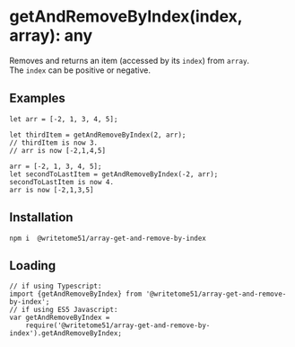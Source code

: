 # getAndRemoveByIndex(index, array): any

Removes and returns an item (accessed by its `index`) from `array`.  
The `index` can be positive or negative.

## Examples
```
let arr = [-2, 1, 3, 4, 5];

let thirdItem = getAndRemoveByIndex(2, arr);  
// thirdItem is now 3.  
// arr is now [-2,1,4,5]

arr = [-2, 1, 3, 4, 5];
let secondToLastItem = getAndRemoveByIndex(-2, arr);  
secondToLastItem is now 4.   
arr is now [-2,1,3,5]
```

## Installation
`npm i  @writetome51/array-get-and-remove-by-index`


## Loading
```
// if using Typescript:
import {getAndRemoveByIndex} from '@writetome51/array-get-and-remove-by-index';
// if using ES5 Javascript:
var getAndRemoveByIndex = 
    require('@writetome51/array-get-and-remove-by-index').getAndRemoveByIndex;
```